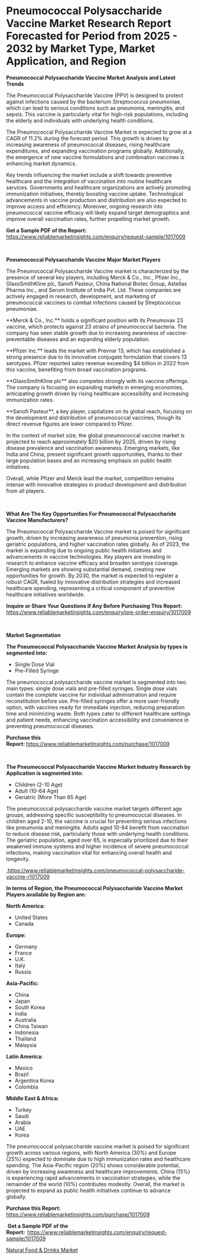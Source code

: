 <p><h1>Pneumococcal Polysaccharide Vaccine Market Research Report Forecasted for Period from 2025 -  2032 by Market Type, Market Application, and Region</h1></p><p><strong>Pneumococcal Polysaccharide Vaccine Market Analysis and Latest Trends</strong></p>
<p><p>The Pneumococcal Polysaccharide Vaccine (PPV) is designed to protect against infections caused by the bacterium Streptococcus pneumoniae, which can lead to serious conditions such as pneumonia, meningitis, and sepsis. This vaccine is particularly vital for high-risk populations, including the elderly and individuals with underlying health conditions.</p><p>The Pneumococcal Polysaccharide Vaccine Market is expected to grow at a CAGR of 11.2% during the forecast period. This growth is driven by increasing awareness of pneumococcal diseases, rising healthcare expenditures, and expanding vaccination programs globally. Additionally, the emergence of new vaccine formulations and combination vaccines is enhancing market dynamics. </p><p>Key trends influencing the market include a shift towards preventive healthcare and the integration of vaccination into routine healthcare services. Governments and healthcare organizations are actively promoting immunization initiatives, thereby boosting vaccine uptake. Technological advancements in vaccine production and distribution are also expected to improve access and efficiency. Moreover, ongoing research into pneumococcal vaccine efficacy will likely expand target demographics and improve overall vaccination rates, further propelling market growth.</p></p>
<p><strong>Get a Sample PDF of the Report:&nbsp;</strong> <a href="https://www.reliablemarketinsights.com/enquiry/request-sample/1017009?utm_campaign=1558&utm_medium=2&utm_source=Github&utm_content=ia&utm_term=21032025&utm_id=pneumococcal-polysaccharide-vaccine">https://www.reliablemarketinsights.com/enquiry/request-sample/1017009</a></p>
<p>&nbsp;</p>
<p><strong>Pneumococcal Polysaccharide Vaccine Major Market Players</strong></p>
<p><p>The Pneumococcal Polysaccharide Vaccine market is characterized by the presence of several key players, including Merck & Co., Inc., Pfizer Inc., GlaxoSmithKline plc, Sanofi Pasteur, China National Biotec Group, Astellas Pharma Inc., and Serum Institute of India Pvt. Ltd. These companies are actively engaged in research, development, and marketing of pneumococcal vaccines to combat infections caused by Streptococcus pneumoniae.</p><p>**Merck & Co., Inc.** holds a significant position with its Pneumovax 23 vaccine, which protects against 23 strains of pneumococcal bacteria. The company has seen stable growth due to increasing awareness of vaccine-preventable diseases and an expanding elderly population. </p><p>**Pfizer Inc.** leads the market with Prevnar 13, which has established a strong presence due to its innovative conjugate formulation that covers 13 serotypes. Pfizer reported sales revenue exceeding $4 billion in 2022 from this vaccine, benefiting from broad vaccination programs.</p><p>**GlaxoSmithKline plc** also competes strongly with its vaccine offerings. The company is focusing on expanding markets in emerging economies, anticipating growth driven by rising healthcare accessibility and increasing immunization rates.</p><p>**Sanofi Pasteur**, a key player, capitalizes on its global reach, focusing on the development and distribution of pneumococcal vaccines, though its direct revenue figures are lower compared to Pfizer.</p><p>In the context of market size, the global pneumococcal vaccine market is projected to reach approximately $20 billion by 2025, driven by rising disease prevalence and vaccination awareness. Emerging markets, like India and China, present significant growth opportunities, thanks to their large population bases and an increasing emphasis on public health initiatives.</p><p>Overall, while Pfizer and Merck lead the market, competition remains intense with innovative strategies in product development and distribution from all players.</p></p>
<p>&nbsp;</p>
<p><strong>What Are The Key Opportunities For Pneumococcal Polysaccharide Vaccine Manufacturers?</strong></p>
<p><p>The Pneumococcal Polysaccharide Vaccine market is poised for significant growth, driven by increasing awareness of pneumonia prevention, rising geriatric populations, and higher vaccination rates globally. As of 2023, the market is expanding due to ongoing public health initiatives and advancements in vaccine technologies. Key players are investing in research to enhance vaccine efficacy and broaden serotype coverage. Emerging markets are showing substantial demand, creating new opportunities for growth. By 2030, the market is expected to register a robust CAGR, fueled by innovative distribution strategies and increased healthcare spending, representing a critical component of preventive healthcare initiatives worldwide.</p></p>
<p><strong>Inquire or Share Your Questions If Any Before Purchasing This Report:</strong> <a href="https://www.reliablemarketinsights.com/enquiry/pre-order-enquiry/1017009?utm_campaign=1558&utm_medium=2&utm_source=Github&utm_content=ia&utm_term=21032025&utm_id=pneumococcal-polysaccharide-vaccine">https://www.reliablemarketinsights.com/enquiry/pre-order-enquiry/1017009</a></p>
<p>&nbsp;</p>
<p><strong>Market Segmentation</strong></p>
<p><strong>The Pneumococcal Polysaccharide Vaccine Market Analysis by types is segmented into:</strong></p>
<p><ul><li>Single Dose Vial</li><li>Pre-Filled Syringe</li></ul></p>
<p><p>The pneumococcal polysaccharide vaccine market is segmented into two main types: single dose vials and pre-filled syringes. Single dose vials contain the complete vaccine for individual administration and require reconstitution before use. Pre-filled syringes offer a more user-friendly option, with vaccines ready for immediate injection, reducing preparation time and minimizing waste. Both types cater to different healthcare settings and patient needs, enhancing vaccination accessibility and convenience in preventing pneumococcal diseases.</p></p>
<p><strong>Purchase this Report:&nbsp;</strong><a href="https://www.reliablemarketinsights.com/purchase/1017009?utm_campaign=1558&utm_medium=2&utm_source=Github&utm_content=ia&utm_term=21032025&utm_id=pneumococcal-polysaccharide-vaccine">https://www.reliablemarketinsights.com/purchase/1017009</a></p>
<p>&nbsp;</p>
<p><strong>The Pneumococcal Polysaccharide Vaccine Market Industry Research by Application is segmented into:</strong></p>
<p><ul><li>Children (2-10 Age)</li><li>Adult (10-64 Age)</li><li>Geriatric (More Than 65 Age)</li></ul></p>
<p><p>The pneumococcal polysaccharide vaccine market targets different age groups, addressing specific susceptibility to pneumococcal diseases. In children aged 2-10, the vaccine is crucial for preventing serious infections like pneumonia and meningitis. Adults aged 10-64 benefit from vaccination to reduce disease risk, particularly those with underlying health conditions. The geriatric population, aged over 65, is especially prioritized due to their weakened immune systems and higher incidence of severe pneumococcal infections, making vaccination vital for enhancing overall health and longevity.</p></p>
<p><a href="https://www.reliablemarketinsights.com/pneumococcal-polysaccharide-vaccine-r1017009?utm_campaign=1558&utm_medium=2&utm_source=Github&utm_content=ia&utm_term=21032025&utm_id=pneumococcal-polysaccharide-vaccine">&nbsp;https://www.reliablemarketinsights.com/pneumococcal-polysaccharide-vaccine-r1017009</a></p>
<p><strong>In terms of Region, the Pneumococcal Polysaccharide Vaccine Market Players available by Region are:</strong></p>
<p>
    <p> <strong> North America: </strong>
        <ul>
            <li>United States</li>
            <li>Canada</li>
        </ul>
        </p> 
    <p> <strong> Europe: </strong>
        <ul>
            <li>Germany</li>
            <li>France</li>
            <li>U.K.</li>
            <li>Italy</li>
            <li>Russia</li>
        </ul>
        </p> 
    <p> <strong> Asia-Pacific: </strong>
        <ul>
            <li>China</li>
            <li>Japan</li>
            <li>South Korea</li>
            <li>India</li>
            <li>Australia</li>
            <li>China Taiwan</li>
            <li>Indonesia</li>
            <li>Thailand</li>
            <li>Malaysia</li>
        </ul>
        </p> 
    <p> <strong> Latin America: </strong>
        <ul>
            <li>Mexico</li>
            <li>Brazil</li>
            <li>Argentina Korea</li>
            <li>Colombia</li>
        </ul>
        </p> 
    <p> <strong> Middle East & Africa: </strong>
        <ul>
            <li>Turkey</li>
            <li>Saudi</li>
            <li>Arabia</li>
            <li>UAE</li>
            <li>Korea</li>
        </ul>
    </p>
    </p>
<p><p>The pneumococcal polysaccharide vaccine market is poised for significant growth across various regions, with North America (30%) and Europe (25%) expected to dominate due to high immunization rates and healthcare spending. The Asia-Pacific region (20%) shows considerable potential, driven by increasing awareness and healthcare improvements. China (15%) is experiencing rapid advancements in vaccination strategies, while the remainder of the world (10%) contributes modestly. Overall, the market is projected to expand as public health initiatives continue to advance globally.</p></p>
<p><strong>Purchase this Report: </strong><a href="https://www.reliablemarketinsights.com/purchase/1017009?utm_campaign=1558&utm_medium=2&utm_source=Github&utm_content=ia&utm_term=21032025&utm_id=pneumococcal-polysaccharide-vaccine">https://www.reliablemarketinsights.com/purchase/1017009</a></p>
<p>&nbsp;<strong>Get a Sample PDF of the Report:&nbsp;&nbsp;</strong><a href="https://www.reliablemarketinsights.com/enquiry/request-sample/1017009?utm_campaign=1558&utm_medium=2&utm_source=Github&utm_content=ia&utm_term=21032025&utm_id=pneumococcal-polysaccharide-vaccine">https://www.reliablemarketinsights.com/enquiry/request-sample/1017009</a></p>
<p><strong></strong></p>
<p><p><a href="https://github.com/arifasabeygb/Market-Research-Report-List-1/blob/main/natural-food-drinks-market.md?utm_campaign=1558&utm_medium=2&utm_source=Github&utm_content=ia&utm_term=21032025&utm_id=pneumococcal-polysaccharide-vaccine">Natural Food & Drinks Market</a></p></p>